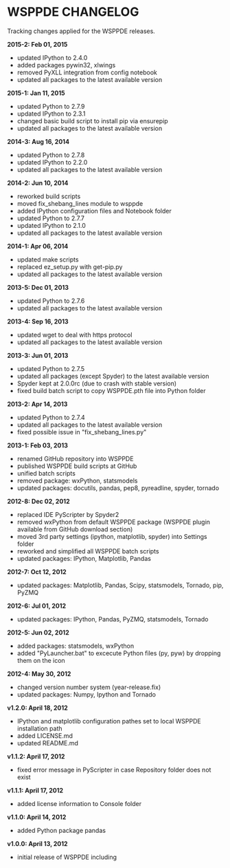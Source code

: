 # WSPPDE CHANGELOG
Tracking changes applied for the WSPPDE releases.

**2015-2: Feb 01, 2015**

- updated IPython to 2.4.0
- added packages pywin32, xlwings
- removed PyXLL integration from config notebook
- updated all packages to the latest available version

**2015-1: Jan 11, 2015**

- updated Python to 2.7.9
- updated IPython to 2.3.1
- changed basic build script to install pip via ensurepip
- updated all packages to the latest available version

**2014-3: Aug 16, 2014**

- updated Python to 2.7.8
- updated IPython to 2.2.0
- updated all packages to the latest available version

**2014-2: Jun 10, 2014**

- reworked build scripts
- moved fix_shebang_lines module to wsppde
- added IPython configuration files and Notebook folder
- updated Python to 2.7.7
- updated IPython to 2.1.0
- updated all packages to the latest available version

**2014-1: Apr 06, 2014**

- updated make scripts
- replaced ez_setup.py with get-pip.py
- updated all packages to the latest available version

**2013-5: Dec 01, 2013**

- updated Python to 2.7.6
- updated all packages to the latest available version

**2013-4: Sep 16, 2013**

- updated wget to deal with https protocol
- updated all packages to the latest available version

**2013-3: Jun 01, 2013**

- updated Python to 2.7.5
- updated all packages (except Spyder) to the latest available version
- Spyder kept at 2.0.0rc (due to crash with stable version)
- fixed build batch script to copy WSPPDE.pth file into Python folder

**2013-2: Apr 14, 2013**

- updated Python to 2.7.4
- updated all packages to the latest available version
- fixed possible issue in "fix_shebang_lines.py"

**2013-1: Feb 03, 2013**

- renamed GitHub repository into WSPPDE
- published WSPPDE build scripts at GitHub
- unified batch scripts
- removed package: wxPython, statsmodels
- updated packages: docutils, pandas, pep8, pyreadline, spyder, tornado

**2012-8: Dec 02, 2012**

- replaced IDE PyScripter by Spyder2
- removed wxPython from default WSPPDE package (WSPPDE plugin available from GitHub download section)
- moved 3rd party settings (ipython, matplotlib, spyder) into Settings folder
- reworked and simplified all WSPPDE batch scripts
- updated packages: IPython, Matplotlib, Pandas

**2012-7: Oct 12, 2012**

- updated packages: Matplotlib, Pandas, Scipy, statsmodels, Tornado, pip, PyZMQ

**2012-6: Jul 01, 2012**

- updated packages: IPython, Pandas, PyZMQ, statsmodels, Tornado

**2012-5: Jun 02, 2012**

- added packages: statsmodels, wxPython
- added "PyLauncher.bat" to excecute Python files (py, pyw) by dropping them on the icon

**2012-4: May 30, 2012**

- changed version number system (year-release.fix)
- updated packages: Numpy, Ipython and Tornado

**v1.2.0: April 18, 2012**

- IPython and matplotlib configuration pathes set to local WSPPDE installation path
- added LICENSE.md
- updated README.md

**v1.1.2: April 17, 2012**

- fixed error message in PyScripter in case Repository folder does not exist

**v1.1.1: April 17, 2012**

- added license information to Console folder
	
**v1.1.0: April 14, 2012**

- added Python package pandas

**v1.0.0: April 13, 2012**

- initial release of WSPPDE including